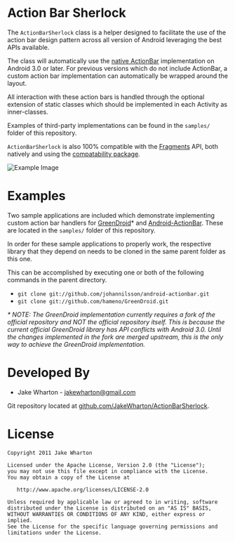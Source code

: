 Action Bar Sherlock
===================

The `ActionBarSherlock` class is a helper designed to facilitate the use of
the action bar design pattern across all version of Android leveraging the best
APIs available.

The class will automatically use the [native ActionBar][1] implementation on
Android 3.0 or later. For previous versions which do not include ActionBar, a
custom action bar implementation can automatically be wrapped around the
layout.

All interaction with these action bars is handled through the optional
extension of static classes which should be implemented in each Activity as
inner-classes.

Examples of third-party implementations can be found in the `samples/` folder
of this repository.

`ActionBarSherlock` is also 100% compatible with the [Fragments][2] API, both
natively and using the [compatability package][3].

![Example Image][4]



Examples
========
Two sample applications are included which demonstrate implementing custom
action bar handlers for [GreenDroid][5]* and [Android-ActionBar][6]. These are
located in the `samples/` folder of this repository.

In order for these sample applications to properly work, the respective library
that they depend on needs to be cloned in the same parent folder as this one.

This can be accomplished by executing one or both of the following commands in
the parent directory.

 * `git clone git://github.com/johannilsson/android-actionbar.git`
 * `git clone git://github.com/hameno/GreenDroid.git`


_* NOTE: The GreenDroid implementation currently requires a fork of the official
repository and NOT the official repository itself. This is because the current
official GreenDroid library has API conflicts with Android 3.0. Until the changes
implemented in the fork are merged upstream, this is the only way to achieve
the GreenDroid implementation._


Developed By
============
* Jake Wharton - <jakewharton@gmail.com>

Git repository located at [github.com/JakeWharton/ActionBarSherlock][7].



License
=======

    Copyright 2011 Jake Wharton

    Licensed under the Apache License, Version 2.0 (the "License");
    you may not use this file except in compliance with the License.
    You may obtain a copy of the License at

       http://www.apache.org/licenses/LICENSE-2.0

    Unless required by applicable law or agreed to in writing, software
    distributed under the License is distributed on an "AS IS" BASIS,
    WITHOUT WARRANTIES OR CONDITIONS OF ANY KIND, either express or implied.
    See the License for the specific language governing permissions and
    limitations under the License.





 [1]: http://developer.android.com/guide/topics/ui/actionbar.html
 [2]: http://developer.android.com/guide/topics/fundamentals/fragments.html
 [3]: http://android-developers.blogspot.com/2011/03/fragments-for-all.html
 [4]: http://img.jakewharton.com/ActionBarSherlock01.png
 [5]: https://github.com/hameno/GreenDroid
 [6]: https://github.com/johannilsson/android-actionbar
 [7]: https://github.com/JakeWharton/ActionBarSherlock/

